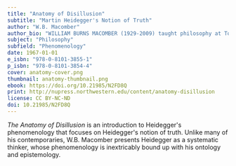 ```yaml
---
title: "Anatomy of Disillusion"
subtitle: "Martin Heidegger's Notion of Truth"
author: "W.B. Macomber"
author_bio: "WILLIAM BURNS MACOMBER (1929-2009) taught philosophy at Toronto Pontifical Institute, where he earned his PhD, and at the University of California-Santa Barbara."
subject: "Philosophy"
subfield: "Phenomenology"
date: 1967-01-01
e_isbn: "978-0-8101-3855-1"
p_isbn: "978-0-8101-3854-4"
cover: anatomy-cover.png
thumbnail: anatomy-thumbnail.png
ebook: https://doi.org/10.21985/N2FD8Q
print: http://nupress.northwestern.edu/content/anatomy-disillusion
license: CC BY-NC-ND
doi: 10.21985/N2FD8Q
---
```

_The Anatomy of Disillusion_ is an introduction to Heidegger's phenomenology that focuses on Heidegger's notion of truth. Unlike many of his contemporaries, W.B. Macomber presents Heidegger as a systematic thinker, whose phenomenology is inextricably bound up with his ontology and epistemology.
